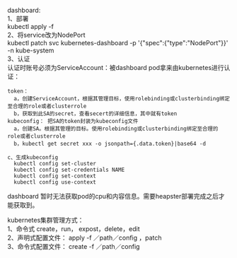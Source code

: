 dashboard:  
  1、部署  
    kubectl apply -f  
  2、将service改为NodePort  
    kubectl patch svc kubernetes-dashboard -p '{"spec":{"type":"NodePort"}}' -n kube-system  
  3、认证  
    认证时账号必须为ServiceAccount：被dashboard pod拿来由kubernetes进行认证：  

    token：  
      a，创建ServiceAccount，根据其管理目标，使用rolebinding或clusterbinding绑定至合理的role或者clusterrole  
      b，获取到此SA的secret，查看secert的详细信息，其中就有token  
    kubeconfig： 把SA的token封装为kubeconfig文件  
      a，创建SA。根据其管理的目标。使用rolebinding或clusterbinding绑定至合理的role或者clusterrole  
      b，kubectl get secret xxx -o jsonpath={.data.token}|base64 -d  

    c、生成kubeconfig  
      kubectl config set-cluster  
      kubectl config set-credentials NAME  
      kubectl config set-context  
      kubectl config use-context  

dashboard 暂时无法获取pod的cpu和内容信息。需要heapster部署完成之后才能获取到。  


kubernetes集群管理方式：  
  1、命令式 create，run， expost，delete，edit  
  2、声明式配置文件： apply -f ／path／config ，patch  
  3、命令式配置文件： create -f ／path／config  
